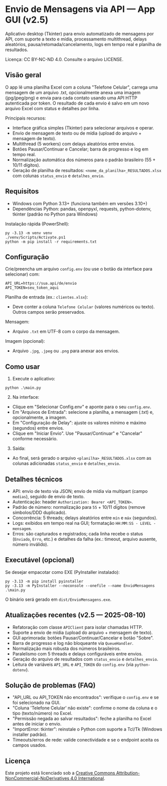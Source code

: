 # Envio de Mensagens via API — App GUI (v2.5)

Aplicativo desktop (Tkinter) para envio automatizado de mensagens por API, com suporte a texto e mídia, processamento multithread, delays aleatórios, pausa/retomada/cancelamento, logs em tempo real e planilha de resultados.

Licença: CC BY-NC-ND 4.0. Consulte o arquivo LICENSE.

## Visão geral

O app lê uma planilha Excel com a coluna "Telefone Celular", carrega uma mensagem de um arquivo .txt, opcionalmente anexa uma imagem (jpg/jpeg/png) e envia para cada contato usando uma API HTTP autenticada por token. O resultado de cada envio é salvo em um novo arquivo Excel com status e detalhes por linha.

Principais recursos:
- Interface gráfica simples (Tkinter) para selecionar arquivos e operar.
- Envio de mensagem de texto ou de mídia (upload do arquivo + mensagem de texto).
- Multithread (5 workers) com delays aleatórios entre envios.
- Botões Pausar/Continuar e Cancelar; barra de progresso e log em tempo real.
- Normalização automática dos números para o padrão brasileiro (55 + 10/11 dígitos).
- Geração de planilha de resultados: `<nome_da_planilha>_RESULTADOS.xlsx` com colunas `status_envio` e `detalhes_envio`.

## Requisitos

- Windows com Python 3.13+ (funciona também em versões 3.10+)
- Dependências Python: pandas, openpyxl, requests, python-dotenv, tkinter (padrão no Python para Windows)

Instalação rápida (PowerShell):

```
py -3.13 -m venv venv
./venv/Scripts/Activate.ps1
python -m pip install -r requirements.txt
```

## Configuração

Crie/preencha um arquivo `config.env` (ou use o botão da interface para selecionar) com:

```
API_URL=https://sua.api/de/envio
API_TOKEN=seu_token_aqui
```

Planilha de entrada (ex.: `clientes.xlsx`):
- Deve conter a coluna `Telefone Celular` (valores numéricos ou texto). Outros campos serão preservados.

Mensagem:
- Arquivo `.txt` em UTF-8 com o corpo da mensagem.

Imagem (opcional):
- Arquivo `.jpg`, `.jpeg` ou `.png` para anexar aos envios.

## Como usar

1) Execute o aplicativo:

```
python .\main.py
```

2) Na interface:
- Clique em "Selecionar Config.env" e aponte para o seu `config.env`.
- Em "Arquivos de Entrada": selecione a planilha, a mensagem (.txt) e, opcionalmente, a imagem.
- Em "Configuração de Delay": ajuste os valores mínimo e máximo (segundos) entre envios.
- Clique em "Iniciar Envio". Use "Pausar/Continuar" e "Cancelar" conforme necessário.

3) Saída:
- Ao final, será gerado o arquivo `<planilha>_RESULTADOS.xlsx` com as colunas adicionadas `status_envio` e `detalhes_envio`.

## Detalhes técnicos

- API: envio de texto via JSON; envio de mídia via multipart (campo `medias`), seguido de envio de texto.
- Autenticação: header `Authorization: Bearer <API_TOKEN>`.
- Padrão de número: normalização para `55` + 10/11 dígitos (remove símbolos/DDD duplicado).
- Concorrência: 5 threads; delays aleatórios entre `mín` e `máx` (segundos).
- Logs: exibidos em tempo real na GUI; formatação `HH:MM:SS - LEVEL - mensagem`.
- Erros: são capturados e registrados; cada linha recebe o status (`Enviado`, `Erro`, etc.) e detalhes da falha (ex.: timeout, arquivo ausente, número inválido).

## Executável (opcional)

Se desejar empacotar como EXE (PyInstaller instalado):

```
py -3.13 -m pip install pyinstaller
py -3.13 -m PyInstaller --noconsole --onefile --name EnvioMensagens .\main.py
```

O binário será gerado em `dist/EnvioMensagens.exe`.

## Atualizações recentes (v2.5 — 2025-08-10)

- Refatoração com classe `APIClient` para isolar chamadas HTTP.
- Suporte a envio de mídia (upload do arquivo + mensagem de texto).
- GUI aprimorada: botões Pausar/Continuar/Cancelar e botão "Sobre".
- Barra de progresso e log não bloqueante via `QueueHandler`.
- Normalização mais robusta dos números brasileiros.
- Paralelismo com 5 threads e delays configuráveis entre envios.
- Geração do arquivo de resultados com `status_envio` e `detalhes_envio`.
- Leitura de variáveis `API_URL` e `API_TOKEN` do `config.env` (via `python-dotenv`).

## Solução de problemas (FAQ)

- "API_URL ou API_TOKEN não encontrados": verifique o `config.env` e se foi selecionado na GUI.
- "Coluna 'Telefone Celular' não existe": confirme o nome da coluna e o tipo (texto/número) no Excel.
- "Permissão negada ao salvar resultados": feche a planilha no Excel antes de iniciar o envio.
- "ImportError: tkinter": reinstale o Python com suporte a Tcl/Tk (Windows installer padrão).
- Timeouts/erros de rede: valide conectividade e se o endpoint aceita os campos usados.

## Licença

Este projeto está licenciado sob a [Creative Commons Attribution-NonCommercial-NoDerivatives 4.0 International](LICENSE).

